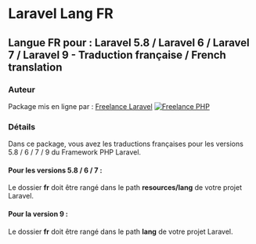 # Laravel Lang FR

## Langue FR pour : Laravel 5.8 / Laravel 6 / Laravel 7 / Laravel 9 - Traduction française / French translation

### Auteur

Package mis en ligne par :
[Freelance Laravel](https://www.devandweb.fr)
[![Freelance PHP](https://raw.githubusercontent.com/s-damian/medias/main/daw-freelance-developer.png)](https://www.devandweb.fr/freelance/developpeur-php)

### Détails

Dans ce package, vous avez les traductions françaises pour les versions 5.8 / 6 / 7 / 9 du Framework PHP Laravel.

#### Pour les versions 5.8 / 6 / 7 :
Le dossier **fr** doit être rangé dans le path **resources/lang** de votre projet Laravel.

#### Pour la version 9 :
Le dossier **fr** doit être rangé dans le path **lang** de votre projet Laravel.
